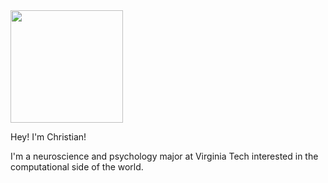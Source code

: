 <img height="180em" src="https://github-readme-stats.vercel.app/api?username=christianburrell&show_icons=true&hide_border=true&&count_private=true&include_all_commits=true" />

Hey! I'm Christian!

I'm a neuroscience and psychology major at Virginia Tech interested in the computational side of the world.
